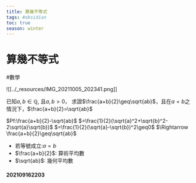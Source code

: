 ```yaml
---
title: 算幾不等式
tags: #obsidian 
toc: true
season: winter
---
```

# 算幾不等式
#數學

![[../_resources/IMG_20211005_202341.png]]

已知$a,b\in \mathbb{Q}$, 且$a,b>0$， 求證$\frac{a+b}{2}\geq\sqrt{ab}$，且在$a=b$之情況下，$\frac{a+b}{2}=\sqrt{ab}$

$Pf:\frac{a+b}{2}-\sqrt{ab}$
$=\frac{1}{2}(\sqrt{a}^2+\sqrt{b}^2-2\sqrt{a}\sqrt{b})$
$=\frac{1}{2}(\sqrt{a}-\sqrt{b})^2\geq0$
$\Rightarrow \frac{a+b}{2}\geq\sqrt{ab}$

- 若等號成立:$a=b$
- $\frac{a+b}{2}$: 算術平均數
- $\sqrt{ab}$: 幾何平均數


#### 202109162203